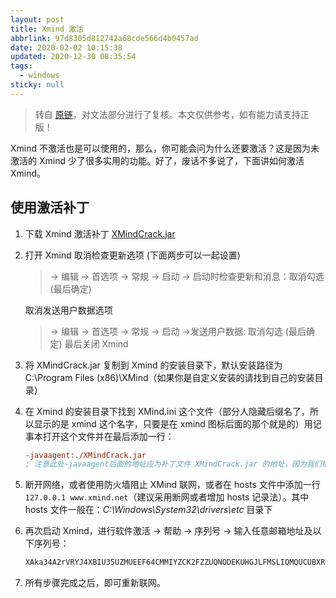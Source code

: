 ```yaml
---
layout: post
title: Xmind 激活
abbrlink: 97d8305d812742a68cde566d4b0457ad
date: 2020-02-02 10:15:38
updated: 2020-12-30 08:35:54
tags:
  - windows
sticky: null
---
```


> 转自 [原链](https://github.com/mounui/Xmind)，对文法部分进行了复核。本文仅供参考，如有能力请支持正版！

Xmind 不激活也是可以使用的，那么，你可能会问为什么还要激活？这是因为未激活的 Xmind 少了很多实用的功能。好了，废话不多说了，下面讲如何激活 Xmind。

## 使用激活补丁

1.  下载 Xmind 激活补丁 [XMindCrack.jar](https://raw.githubusercontent.com/rxliuli/blog_binary_file/master/XMindCrack.jar)

1.  打开 Xmind 取消检查更新选项 (下面两步可以一起设置)

    > \-> 编辑 -> 首选项 -> 常规 -> 启动 -> 启动时检查更新和消息：取消勾选 (最后确定)

    取消发送用户数据选项

    > \-> 编辑 -> 首选项 -> 常规 -> 启动 ->发送用户数据: 取消勾选 (最后确定)
    > 最后关闭 Xmind

1.  将 XMindCrack.jar 复制到 Xmind 的安装目录下，默认安装路径为 C:\Program Files (x86)\XMind（如果你是自定义安装的请找到自己的安装目录）

1.  在 Xmind 的安装目录下找到 XMind.ini 这个文件（部分人隐藏后缀名了，所以显示的是 xmind 这个名字，只要是在 xmind 图标后面的那个就是的）用记事本打开这个文件并在最后添加一行：

    ```ini
    -javaagent:./XMindCrack.jar
    ; 注意此处-javaagent后面的地址应为补丁文件 XMindCrack.jar 的地址，因为我们把该文件放到了Xmind 的安装目录下，Xmind.ini 和 XMindCrack.jar 在同一目录下，因此这里我们可以使用相对路径，如果这两个文件不在同一个目录下，注意填写正确的路径
    ```

1.  断开网络，或者使用防火墙阻止 XMind 联网，或者在 hosts 文件中添加一行`127.0.0.1 www.xmind.net`（建议采用断网或者增加 hosts 记录法）。其中 hosts 文件一般在：_C:\Windows\System32\drivers\etc_ 目录下

1.  再次启动 Xmind，进行软件激活 -> 帮助 -> 序列号 -> 输入任意邮箱地址及以下序列号：

    ```sh
    XAka34A2rVRYJ4XBIU35UZMUEEF64CMMIYZCK2FZZUQNODEKUHGJLFMSLIQMQUCUBXRENLK6NZL37JXP4PZXQFILMQ2RG5R7G4QNDO3PSOEUBOCDRYSSXZGRARV6MGA33TN2AMUBHEL4FXMWYTTJDEINJXUAV4BAYKBDCZQWVF3LWYXSDCXY546U3NBGOI3ZPAP2SO3CSQFNB7VVIY123456789012345
    ```

1.  所有步骤完成之后，即可重新联网。
